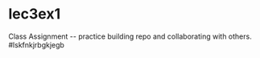 # lec3ex1
Class Assignment -- practice building repo and collaborating with others.
#lskfnkjrbgkjegb
